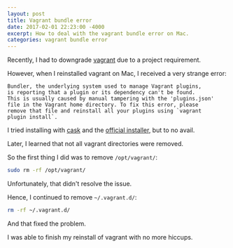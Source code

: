 ```yaml
---
layout: post
title: Vagrant bundle error
date: 2017-02-01 22:23:00 -4000
excerpt: How to deal with the vagrant bundle error on Mac.
categories: vagrant bundle error
---
```


Recently, I had to downgrade <a href="https://www.vagrantup.com" target="_blank" data-proofer-ignore>vagrant</a> due to a project requirement.

However, when I reinstalled vagrant on Mac, I received a very strange error:

```
Bundler, the underlying system used to manage Vagrant plugins,
is reporting that a plugin or its dependency can't be found.
This is usually caused by manual tampering with the 'plugins.json'
file in the Vagrant home directory. To fix this error, please
remove that file and reinstall all your plugins using `vagrant
plugin install`.
```

I tried installing with [cask](https://caskroom.github.io) and the <a href="https://www.vagrantup.com/downloads.html" target="_blank" data-proofer-ignore>official installer</a>, but to no avail.

Later, I learned that not all vagrant directories were removed.

So the first thing I did was to remove `/opt/vagrant/`:

```sh
sudo rm -rf /opt/vagrant/
```

Unfortunately, that didn't resolve the issue.

Hence, I continued to remove `~/.vagrant.d/`:

```sh
rm -rf ~/.vagrant.d/
```

And that fixed the problem.

I was able to finish my reinstall of vagrant with no more hiccups.
